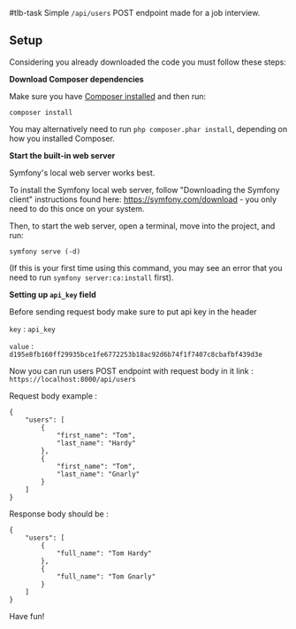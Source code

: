 #tlb-task
Simple `/api/users` POST endpoint made for a job interview.

## Setup

Considering you already downloaded the code you must follow these steps:


**Download Composer dependencies**

Make sure you have [Composer installed](https://getcomposer.org/download/)
and then run:

```
composer install
```

You may alternatively need to run `php composer.phar install`, depending
on how you installed Composer.


**Start the built-in web server**

Symfony's local web server works best.

To install the Symfony local web server, follow
"Downloading the Symfony client" instructions found
here: https://symfony.com/download - you only need to do this
once on your system.

Then, to start the web server, open a terminal, move into the
project, and run:

```
symfony serve (-d)
```


(If this is your first time using this command, you may see an
error that you need to run `symfony server:ca:install` first).

**Setting up `api_key` field**

Before sending request body make sure to put api key in the header

`key` : `api_key`

`value` : `d195e8fb160ff29935bce1fe6772253b18ac92d6b74f1f7407c8cbafbf439d3e`


Now you can run users POST endpoint with request body in it link : `https://localhost:8000/api/users`


Request body example : 
    
    {
        "users": [
            {
                "first_name": "Tom",
                "last_name": "Hardy"
            },
            {
                "first_name": "Tom",
                "last_name": "Gnarly"
            }
        ]
    }

Response body should be :

    {
        "users": [
            {
                "full_name": "Tom Hardy"
            },
            {
                "full_name": "Tom Gnarly"
            }
        ]
    }   

Have fun!
